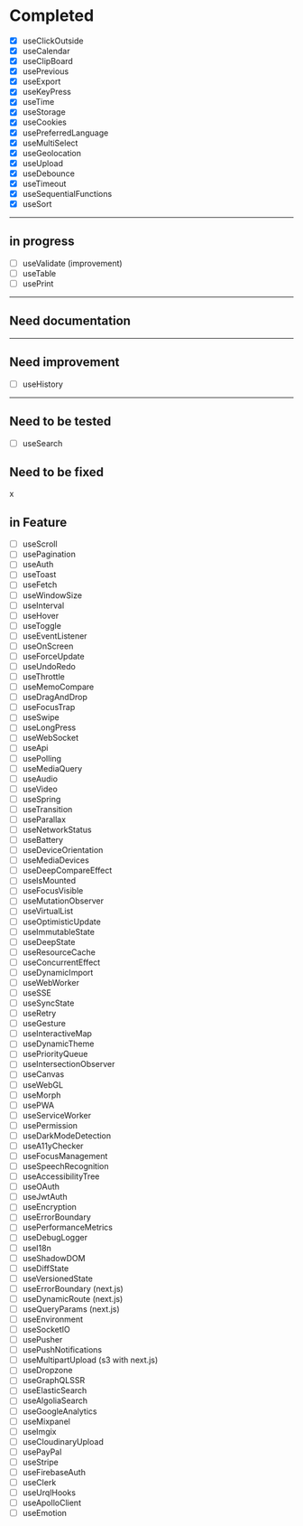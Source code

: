 # Completed

- [x] useClickOutside
- [x] useCalendar
- [x] useClipBoard
- [x] usePrevious
- [x] useExport
- [x] useKeyPress
- [x] useTime
- [x] useStorage
- [x] useCookies
- [x] usePreferredLanguage
- [x] useMultiSelect
- [x] useGeolocation
- [x] useUpload
- [x] useDebounce
- [x] useTimeout
- [x] useSequentialFunctions
- [x] useSort
  
---

## in progress

- [ ] useValidate (improvement)
- [ ] useTable
- [ ] usePrint

---

## Need documentation

---

## Need improvement

- [ ] useHistory

---

## Need to be tested

- [ ] useSearch

## Need to be fixed

x

## in Feature

- [ ] useScroll
- [ ] usePagination
- [ ] useAuth
- [ ] useToast
- [ ] useFetch
- [ ] useWindowSize
- [ ] useInterval
- [ ] useHover
- [ ] useToggle
- [ ] useEventListener
- [ ] useOnScreen
- [ ] useForceUpdate
- [ ] useUndoRedo
- [ ] useThrottle
- [ ] useMemoCompare
- [ ] useDragAndDrop
- [ ] useFocusTrap
- [ ] useSwipe
- [ ] useLongPress
- [ ] useWebSocket
- [ ] useApi
- [ ] usePolling
- [ ] useMediaQuery
- [ ] useAudio
- [ ] useVideo
- [ ] useSpring
- [ ] useTransition
- [ ] useParallax
- [ ] useNetworkStatus
- [ ] useBattery
- [ ] useDeviceOrientation
- [ ] useMediaDevices
- [ ] useDeepCompareEffect
- [ ] useIsMounted
- [ ] useFocusVisible
- [ ] useMutationObserver
- [ ] useVirtualList
- [ ] useOptimisticUpdate
- [ ] useImmutableState
- [ ] useDeepState
- [ ] useResourceCache
- [ ] useConcurrentEffect
- [ ] useDynamicImport
- [ ] useWebWorker
- [ ] useSSE
- [ ] useSyncState
- [ ] useRetry
- [ ] useGesture
- [ ] useInteractiveMap
- [ ] useDynamicTheme
- [ ] usePriorityQueue
- [ ] useIntersectionObserver
- [ ] useCanvas
- [ ] useWebGL
- [ ] useMorph
- [ ] usePWA
- [ ] useServiceWorker
- [ ] usePermission
- [ ] useDarkModeDetection
- [ ] useA11yChecker
- [ ] useFocusManagement
- [ ] useSpeechRecognition
- [ ] useAccessibilityTree
- [ ] useOAuth
- [ ] useJwtAuth
- [ ] useEncryption
- [ ] useErrorBoundary
- [ ] usePerformanceMetrics
- [ ] useDebugLogger
- [ ] useI18n
- [ ] useShadowDOM
- [ ] useDiffState
- [ ] useVersionedState
- [ ] useErrorBoundary (next.js)
- [ ] useDynamicRoute (next.js)
- [ ] useQueryParams (next.js)
- [ ] useEnvironment
- [ ] useSocketIO
- [ ] usePusher
- [ ] usePushNotifications
- [ ] useMultipartUpload (s3 with next.js)
- [ ] useDropzone
- [ ] useGraphQLSSR
- [ ] useElasticSearch
- [ ] useAlgoliaSearch
- [ ] useGoogleAnalytics
- [ ] useMixpanel
- [ ] useImgix
- [ ] useCloudinaryUpload
- [ ] usePayPal
- [ ] useStripe
- [ ] useFirebaseAuth
- [ ] useClerk
- [ ] useUrqlHooks
- [ ] useApolloClient
- [ ] useEmotion
